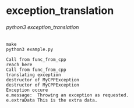 # exception_translation

###### python3 exception_translation

    make
	python3 example.py

    Call from func_from_cpp
    reach here
    Call from func_from_cpp
    translating exception
    destructor of MyCPPException
    destructor of MyCPPException
    Exception occure
    e.message:  Throwing an exception as requested.
    e.extraData This is the extra data.

